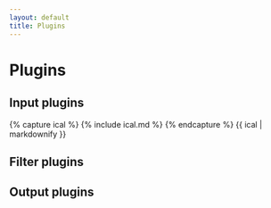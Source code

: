 ```yaml
---
layout: default
title: Plugins
---
```


# Plugins

## Input plugins

{% capture ical %} {% include ical.md %} {% endcapture %} {{ ical | markdownify }}

## Filter plugins

## Output plugins


